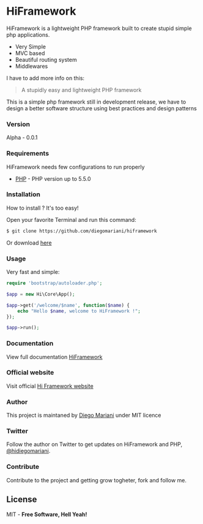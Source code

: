 # HiFramework

HiFramework is a lightweight PHP framework built to create stupid simple php applications.

  - Very Simple
  - MVC based
  - Beautiful routing system
  - Middlewares

I have to add more info on this:

> A stupidly easy and lightweight PHP framework

This is a simple php framework still in development release, we have to design a better software structure using best practices and design patterns  

### Version
Alpha - 0.0.1

### Requirements

HiFramework needs few configurations to run properly

* [PHP] - PHP version up to 5.5.0

### Installation

How to install ? It's too easy!

Open your favorite Terminal and run this command:


```sh
$ git clone https://github.com/diegomariani/hiframework
```

Or download [here](https://github.com/diegomariani/HiFramework/tarball/master)

### Usage

Very fast and simple:

```php
require 'bootstrap/autoloader.php';

$app = new Hi\Core\App();

$app->get('/welcome/$name', function($name) {
    echo "Hello $name, welcome to HiFramework !";
});

$app->run();
```

### Documentation

View full documentation [HiFramework](http://hiframework.diegomariani.com/docs)


### Official website

Visit official [Hi Framework website](http://hiframework.diegomariani.com/)

### Author

This project is maintaned by [Diego Mariani](http://diegomariani.com) under MIT licence

### Twitter

Follow the author on Twitter to get updates on HiFramework and PHP, [@hidiegomariani](https://twitter.com/hidiegomariani).

### Contribute 

Contribute to the project and getting grow togheter, fork and follow me.


License
----

MIT -
**Free Software, Hell Yeah!**

[PHP]:http://php.net/

